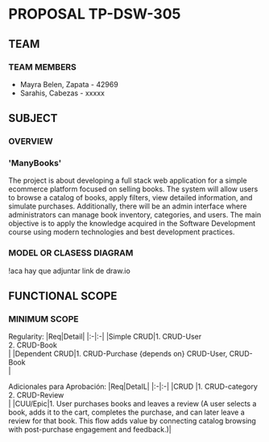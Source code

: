 # PROPOSAL TP-DSW-305


## TEAM
### TEAM MEMBERS
* Mayra Belen, Zapata - 42969
* Sarahis, Cabezas - xxxxx


## SUBJECT
### OVERVIEW

### 'ManyBooks'

The project is about developing a full stack web application for a simple ecommerce platform focused on selling books. The system will allow users to browse a catalog of books, apply filters, view detailed information, and simulate purchases. Additionally, there will be an admin interface where administrators can manage book inventory, categories, and users. The main objective is to apply the knowledge acquired in the Software Development course using modern technologies and best development practices.

### MODEL OR CLASESS DIAGRAM
!aca hay que adjuntar link de draw.io


## FUNCTIONAL SCOPE

### MINIMUM SCOPE

Regularity:
|Req|Detail|
|:-|:-|
|Simple CRUD|1. CRUD-User<br>2. CRUD-Book<br>|
|Dependent CRUD|1. CRUD-Purchase {depends on} CRUD-User, CRUD-Book<br>|

Adicionales para Aprobación:
|Req|DetaIL|
|:-|:-|
|CRUD |1. CRUD-category <br>2. CRUD-Review <br>|
|CUU/Epic|1. User purchases books and leaves a review (A user selects a book, adds it to the cart, completes the purchase, and can later leave a review for that book. This flow adds value by connecting catalog browsing with post-purchase engagement and feedback.)|


